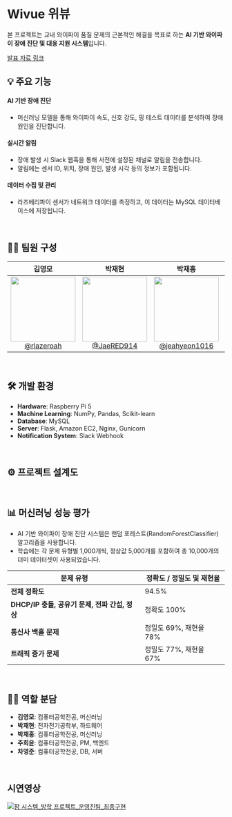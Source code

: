 # Wivue 위뷰
본 프로젝트는 교내 와이파이 품질 문제의 근본적인 해결을 목표로 하는 **AI 기반 와이파이 장애 진단 및 대응 지원 시스템**입니다. 

[발표 자료 링크](https://www.figma.com/proto/tArarlOxbjTUDeoSflWEu9/Union-%EB%B0%A9%ED%95%99-%ED%94%84%EB%A1%9C%EC%A0%9D%ED%8A%B8?node-id=661-783&t=93ZImVVQMSQedC45-1&scaling=min-zoom&content-scaling=fixed&page-id=602%3A6&starting-point-node-id=661%3A783) 
<br>
  
## 💡 주요 기능
#### AI 기반 장애 진단
- 머신러닝 모델을 통해 와이파이 속도, 신호 강도, 핑 테스트 데이터를 분석하여 장애 원인을 진단합니다.
#### 실시간 알림
- 장애 발생 시 Slack 웹훅을 통해 사전에 설정된 채널로 알림을 전송합니다.
- 알림에는 센서 ID, 위치, 장애 원인, 발생 시각 등의 정보가 포함됩니다.
#### 데이터 수집 및 관리
- 라즈베리파이 센서가 네트워크 데이터를 측정하고, 이 데이터는 MySQL 데이터베이스에 저장됩니다.
<br>

## 🧑‍💻 팀원 구성
<div align="center">

|                                                                 **김영모**                                                                  |                                                                 **박재현**                                                                  |                                                               **박재홍**                                                                |                                                                **주희윤**                                                                 |                                                                **차영준**                                                                |
| :-----------------------------------------------------------------------------------------------------------------------------------------: | :-----------------------------------------------------------------------------------------------------------------------------------------: | :-------------------------------------------------------------------------------------------------------------------------------------: | :---------------------------------------------------------------------------------------------------------------------------------------: | :--------------------------------------------------------------------------------------------------------------------------------------: |
| [<img src="https://avatars.githubusercontent.com/u/204974657?v=4" height=150 width=150> <br/> @rlazeroah](https://github.com/rlazeroah) | [<img src="https://avatars.githubusercontent.com/u/155762570?v=4" height=150 width=150> <br/> @JaeRED914](https://github.com/JaeRED914) | [<img src="https://avatars.githubusercontent.com/u/204640229?v=4" height=150 width=150> <br/> @jeahyeon1016](https://github.com/SeongHyunWook) | [<img src="https://avatars.githubusercontent.com/u/139067399?v=4" height=150 width=150> <br/> @gmldbs3104](https://github.com/gmldbs3104) | [<img src="" height=150 width=150> <br/> @](https://github.com/) |

</div>

<br>

## 🛠️ 개발 환경
- **Hardware**: Raspberry Pi 5 
- **Machine Learning**: NumPy, Pandas, Scikit-learn 
- **Database**: MySQL 
- **Server**: Flask, Amazon EC2, Nginx, Gunicorn 
- **Notification System**: Slack Webhook 
<br>

## ⚙️ 프로젝트 설계도


<br>

## 📊 머신러닝 성능 평가
- AI 기반 와이파이 장애 진단 시스템은 랜덤 포레스트(RandomForestClassifier) 알고리즘을 사용합니다.
- 학습에는 각 문제 유형별 1,000개씩, 정상값 5,000개를 포함하여 총 10,000개의 더미 데이터셋이 사용되었습니다.
  
| 문제 유형 | 정확도 / 정밀도 및 재현율 |
|-----------|---------------------------|
| **전체 정확도** | 94.5% |
| **DHCP/IP 충돌, 공유기 문제, 전파 간섭, 정상** | 정확도 100% |
| **통신사 백홀 문제** | 정밀도 69%, 재현율 78% |
| **트래픽 증가 문제** | 정밀도 77%, 재현율 67% |
<br>

## 🧑‍💻 역할 분담
- **김영모**: 컴퓨터공학전공, 머신러닝
- **박재현**: 전자전기공학부, 하드웨어
- **박재홍**: 컴퓨터공학전공, 머신러닝
- **주희윤**: 컴퓨터공학전공, PM, 백엔드
- **차영준**: 컴퓨터공학전공, DB, 서버
<br>

## 시연영상
[![팜 시스템_방학 프로젝트_운영진팀_최종구현](https://img.youtube.com/vi/8BXFbRDyLbA/hqdefault.jpg)](https://www.youtube.com/watch?v=8BXFbRDyLbA&feature=youtu.be)
